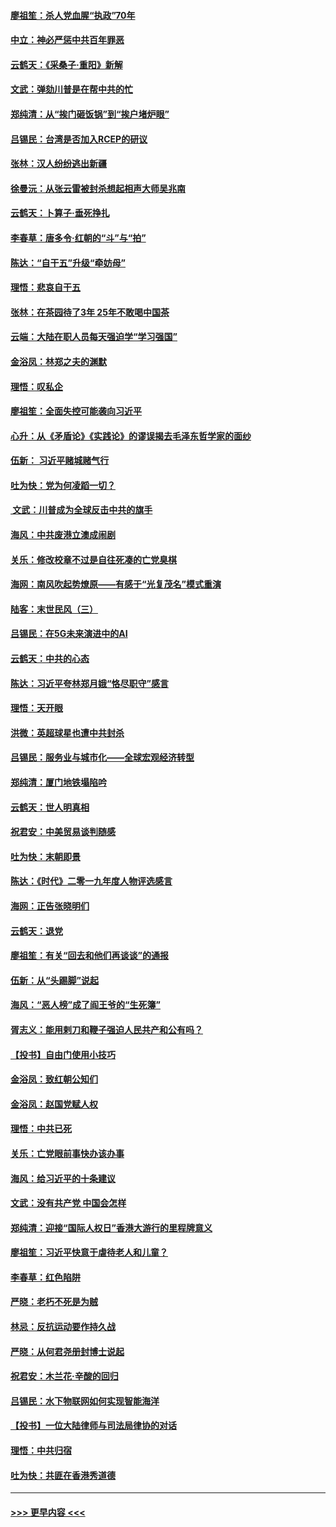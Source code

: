 #### [廖祖笙：杀人党血腥“执政”70年](../pages/nsc993/n11745144.md?t=12271155) 
#### [中立：神必严惩中共百年罪恶](../pages/nsc993/n11744970.md?t=12271155) 
#### [云鹤天：《采桑子‧重阳》新解](../pages/nsc993/n11744948.md?t=12271155) 
#### [文武：弹劾川普是在帮中共的忙](../pages/nsc993/n11744758.md?t=12271155) 
#### [郑纯清：从“挨门砸饭锅”到“挨户堵炉眼”](../pages/nsc993/n11744745.md?t=12271155) 
#### [吕锡民：台湾是否加入RCEP的研议](../pages/nsc993/n11744701.md?t=12271155) 
#### [张林：汉人纷纷逃出新疆](../pages/nsc993/n11743530.md?t=12271155) 
#### [徐曼沅：从张云雷被封杀想起相声大师吴兆南](../pages/nsc993/n11741816.md?t=12271155) 
#### [云鹤天：卜算子‧垂死挣扎](../pages/nsc993/n11739956.md?t=12271155) 
#### [李春草：唐多令‧红朝的“斗”与“拍”](../pages/nsc993/n11739830.md?t=12271155) 
#### [陈达：“自干五”升级“牵妨母”](../pages/nsc993/n11739724.md?t=12271155) 
#### [理悟：悲哀自干五](../pages/nsc993/n11739547.md?t=12271155) 
#### [张林：在茶园待了3年 25年不敢喝中国茶](../pages/nsc993/n11739240.md?t=12271155) 
#### [云端：大陆在职人员每天强迫学“学习强国”](../pages/nsc993/n11738735.md?t=12271155) 
#### [金浴凤：林郑之夫的渊默](../pages/nsc993/n11737735.md?t=12271155) 
#### [理悟：叹私企](../pages/nsc993/n11737715.md?t=12271155) 
#### [廖祖笙：全面失控可能袭向习近平](../pages/nsc993/n11737704.md?t=12271155) 
#### [心升：从《矛盾论》《实践论》的谬误揭去毛泽东哲学家的面纱](../pages/nsc993/n11736962.md?t=12271155) 
#### [伍新： 习近平赌城赌气行](../pages/nsc993/n11736929.md?t=12271155) 
#### [吐为快：党为何凌蹈一切？](../pages/nsc993/n11736915.md?t=12271155) 
#### [ 文武：川普成为全球反击中共的旗手](../pages/nsc993/n11736882.md?t=12271155) 
#### [海风：中共废港立澳成闹剧](../pages/nsc993/n11735857.md?t=12271155) 
#### [关乐：修改校章不过是自往死凑的亡党臭棋](../pages/nsc993/n11735097.md?t=12271155) 
#### [海网：南风吹起势燎原——有感于“光复茂名”模式重演](../pages/nsc993/n11732308.md?t=12271155) 
#### [陆客：末世民风（三）](../pages/nsc993/n11732211.md?t=12271155) 
#### [吕锡民：在5G未来演进中的AI](../pages/nsc993/n11730010.md?t=12271155) 
#### [云鹤天：中共的心态](../pages/nsc993/n11729906.md?t=12271155) 
#### [陈达：习近平夸林郑月娥“恪尽职守”感言](../pages/nsc993/n11729881.md?t=12271155) 
#### [理悟：天开眼](../pages/nsc993/n11729699.md?t=12271155) 
#### [洪微：英超球星也遭中共封杀](../pages/nsc993/n11727243.md?t=12271155) 
#### [吕锡民：服务业与城市化——全球宏观经济转型](../pages/nsc993/n11725845.md?t=12271155) 
#### [郑纯清：厦门地铁塌陷吟](../pages/nsc993/n11725813.md?t=12271155) 
#### [云鹤天：世人明真相](../pages/nsc993/n11725621.md?t=12271155) 
#### [祝君安：中美贸易谈判随感](../pages/nsc993/n11725609.md?t=12271155) 
#### [吐为快：末朝即景](../pages/nsc993/n11723365.md?t=12271155) 
#### [陈达：《时代》二零一九年度人物评选感言](../pages/nsc993/n11723337.md?t=12271155) 
#### [海网：正告张晓明们](../pages/nsc993/n11723228.md?t=12271155) 
#### [云鹤天：退党](../pages/nsc993/n11723056.md?t=12271155) 
#### [廖祖笙：有关“回去和他们再谈谈”的通报](../pages/nsc993/n11722442.md?t=12271155) 
#### [伍新：从“头踢脚”说起](../pages/nsc993/n11722429.md?t=12271155) 
#### [海风：“恶人榜”成了阎王爷的“生死簿”](../pages/nsc993/n11722272.md?t=12271155) 
#### [胥志义：能用剌刀和鞭子强迫人民共产和公有吗？](../pages/nsc993/n11720569.md?t=12271155) 
#### [【投书】自由门使用小技巧](../pages/nsc993/n11720180.md?t=12271155) 
#### [金浴凤：致红朝公知们](../pages/nsc993/n11720563.md?t=12271155) 
#### [金浴凤：赵国党赋人权](../pages/nsc993/n11720533.md?t=12271155) 
#### [理悟：中共已死](../pages/nsc993/n11720233.md?t=12271155) 
#### [关乐：亡党眼前事快办该办事](../pages/nsc993/n11719160.md?t=12271155) 
#### [海风：给习近平的十条建议](../pages/nsc993/n11717616.md?t=12271155) 
#### [文武：没有共产党 中国会怎样](../pages/nsc993/n11717584.md?t=12271155) 
#### [郑纯清：迎接“国际人权日”香港大游行的里程牌意义](../pages/nsc993/n11717417.md?t=12271155) 
#### [廖祖笙：习近平快意于虐待老人和儿童？](../pages/nsc993/n11715313.md?t=12271155) 
#### [李春草：红色陷阱](../pages/nsc993/n11715029.md?t=12271155) 
#### [严晓：老朽不死是为贼](../pages/nsc993/n11712910.md?t=12271155) 
#### [林忌：反抗运动要作持久战](../pages/nsc993/n11712623.md?t=12271155) 
#### [严晓：从何君尧册封博士说起](../pages/nsc993/n11712465.md?t=12271155) 
#### [祝君安：木兰花·辛酸的回归](../pages/nsc993/n11712381.md?t=12271155) 
#### [吕锡民：水下物联网如何实现智能海洋](../pages/nsc993/n11711158.md?t=12271155) 
#### [【投书】一位大陆律师与司法局律协的对话](../pages/nsc993/n11709675.md?t=12271155) 
#### [理悟：中共归宿](../pages/nsc993/n11710059.md?t=12271155) 
#### [吐为快：共匪在香港秀道德](../pages/nsc993/n11709979.md?t=12271155) 

----
#### [ >>> 更早内容 <<< ](../indexes/nsc993-earlier.md)
